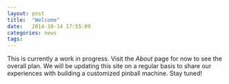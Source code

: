 ```yaml
---
layout: post
title:  "Welcome"
date:   2014-10-14 17:55:09
categories: news
tags:
---
```


This is currently a work in progress. Visit the _About_ page for now to see the overall plan. We will be updating this site on a regular basis to share our experiences with building a customized pinball machine. Stay tuned!
